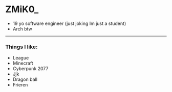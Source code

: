 # ZMiK0_

* 19 yo software engineer (just joking Im just a student)
* Arch btw
---
### Things I like:
* League
* Minecraft
* Cyberpunk 2077
* Jjk
* Dragon ball
* Frieren

